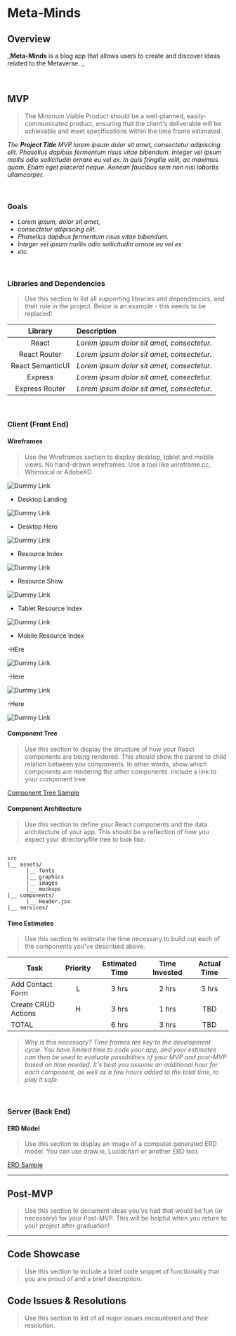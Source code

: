 # Meta-Minds
## Overview

_**Meta-Minds** is a blog app that allows users to create and discover ideas related to the Metaverse. _


<br>

## MVP

> The Minimum Viable Product should be a well-planned, easily-communicated product, ensuring that the client's deliverable will be achievable and meet specifications within the time frame estimated.

_The **Project Title** MVP lorem ipsum dolor sit amet, consectetur adipiscing elit. Phasellus dapibus fermentum risus vitae bibendum. Integer vel ipsum mollis odio sollicitudin ornare eu vel ex. In quis fringilla velit, ac maximus quam. Etiam eget placerat neque. Aenean faucibus sem non nisi lobortis ullamcorper._

<br>

### Goals

- _Lorem ipsum, dolor sit amet,_
- _consectetur adipiscing elit._
- _Phasellus dapibus fermentum risus vitae bibendum._
- _Integer vel ipsum mollis odio sollicitudin ornare eu vel ex._
- _etc._

<br>

### Libraries and Dependencies

> Use this section to list all supporting libraries and dependencies, and their role in the project. Below is an example - this needs to be replaced!

|     Library      | Description                                |
| :--------------: | :----------------------------------------- |
|      React       | _Lorem ipsum dolor sit amet, consectetur._ |
|   React Router   | _Lorem ipsum dolor sit amet, consectetur._ |
| React SemanticUI | _Lorem ipsum dolor sit amet, consectetur._ |
|     Express      | _Lorem ipsum dolor sit amet, consectetur._ |
|  Express Router  | _Lorem ipsum dolor sit amet, consectetur._ |

<br>

### Client (Front End)

#### Wireframes

> Use the Wireframes section to display desktop, tablet and mobile views. No hand-drawn wireframes. Use a tool like wireframe.cc, Whimsical or AdobeXD

![Dummy Link](https://res.cloudinary.com/tylerwashington98/image/upload/v1635954651/Meta-Minds/Screen_Shot_2021-11-03_at_11.43.40_AM_ndstr6.png)

- Desktop Landing

![Dummy Link](https://res.cloudinary.com/tylerwashington98/image/upload/v1635952616/Screen_Shot_2021-11-03_at_10.30.49_AM_etqdpp.png)

- Desktop Hero

![Dummy Link](https://res.cloudinary.com/tylerwashington98/image/upload/v1635952629/Screen_Shot_2021-11-03_at_10.30.57_AM_eckezk.png)

- Resource Index

![Dummy Link](https://res.cloudinary.com/tylerwashington98/image/upload/v1635952642/Screen_Shot_2021-11-03_at_10.31.19_AM_gevrlm.png)

- Resource Show

![Dummy Link](https://res.cloudinary.com/tylerwashington98/image/upload/v1635952661/Screen_Shot_2021-11-03_at_10.39.19_AM_mzbejj.png)

- Tablet Resource Index

![Dummy Link](https://res.cloudinary.com/tylerwashington98/image/upload/v1635952674/Screen_Shot_2021-11-03_at_10.39.52_AM_d4jamv.png)

- Mobile Resource Index

-HEre 

![Dummy Link](https://res.cloudinary.com/tylerwashington98/image/upload/v1635952674/Screen_Shot_2021-11-03_at_10.39.52_AM_d4jamv.png)

-Here 

![Dummy Link](https://res.cloudinary.com/tylerwashington98/image/upload/v1635952687/Screen_Shot_2021-11-03_at_10.40.03_AM_eur4gn.png)

-Here 

![Dummy Link](https://res.cloudinary.com/tylerwashington98/image/upload/v1635952699/Screen_Shot_2021-11-03_at_10.40.21_AM_ppyv0u.png)


#### Component Tree

> Use this section to display the structure of how your React components are being rendered. This should show the parent to child relation between you components. In other words, show which components are rendering the other components. Include a link to your component tree

[Component Tree Sample](https://gist.git.generalassemb.ly/davidtwhitlatch/414107e2560ae0bb65e233570f2fe056#file-component-tree-png)

#### Component Architecture

> Use this section to define your React components and the data architecture of your app. This should be a reflection of how you expect your directory/file tree to look like. 

``` structure

src
|__ assets/
      |__ fonts
      |__ graphics
      |__ images
      |__ mockups
|__ components/
      |__ Header.jsx
|__ services/

```

#### Time Estimates

> Use this section to estimate the time necessary to build out each of the components you've described above.

| Task                | Priority | Estimated Time | Time Invested | Actual Time |
| ------------------- | :------: | :------------: | :-----------: | :---------: |
| Add Contact Form    |    L     |     3 hrs      |     2 hrs     |    3 hrs    |
| Create CRUD Actions |    H     |     3 hrs      |     1 hrs     |     TBD     |
| TOTAL               |          |     6 hrs      |     3 hrs     |     TBD     |

> _Why is this necessary? Time frames are key to the development cycle. You have limited time to code your app, and your estimates can then be used to evaluate possibilities of your MVP and post-MVP based on time needed. It's best you assume an additional hour for each component, as well as a few hours added to the total time, to play it safe._

<br>

### Server (Back End)

#### ERD Model

> Use this section to display an image of a computer generated ERD model. You can use draw.io, Lucidchart or another ERD tool.

[ERD Sample](https://drive.google.com/file/d/1kLyQTZqfcA4jjKWQexfEkG2UspyclK8Q/view)
<br>

***

## Post-MVP

> Use this section to document ideas you've had that would be fun (or necessary) for your Post-MVP. This will be helpful when you return to your project after graduation!

***

## Code Showcase

> Use this section to include a brief code snippet of functionality that you are proud of and a brief description.

## Code Issues & Resolutions

> Use this section to list of all major issues encountered and their resolution.
